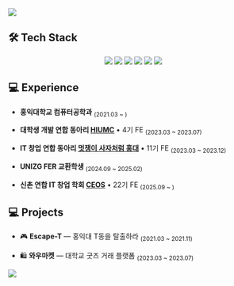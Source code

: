 <img src="https://capsule-render.vercel.app/api?type=waving&color=timeGradient&height=180&section=header&text=It%27s%20me%2C%20Yungee&fontSize=40" />


<h2>🛠 Tech Stack</h2>
<p align="center">
  <img src="https://img.shields.io/badge/React-20232A?style=for-the-badge&logo=react&logoColor=61DAFB"/>
  <img src="https://img.shields.io/badge/Next.js-000?logo=nextdotjs&logoColor=fff&style=for-the-badge"/>
  <img src="https://img.shields.io/badge/TypeScript-007ACC?style=for-the-badge&logo=typescript&logoColor=white"/>
  <img src="https://img.shields.io/badge/JavaScript-F7DF1E?style=for-the-badge&logo=javascript&logoColor=black"/>
  <img src="https://img.shields.io/badge/Flutter-02569B?style=for-the-badge&logo=flutter&logoColor=white"/>
  <img src="https://img.shields.io/badge/Python-3776AB?style=for-the-badge&logo=python&logoColor=white"/>
</p>


<h2>💻 Experience</h2>

- **홍익대학교 컴퓨터공학과** <sub>(2021.03 ~ )</sub>
  
- **대학생 개발 연합 동아리 [HIUMC](https://github.com/HIUMC)** • 4기 FE <sub>(2023.03 ~ 2023.07)</sub>
  
- **IT 창업 연합 동아리 [멋쟁이 사자처럼 홍대](https://www.likelionhongik.com/)** • 11기 FE <sub>(2023.03 ~ 2023.12)</sub>
  
- **UNIZG FER 교환학생** <sub>(2024.09 ~ 2025.02)</sub>
  
- **신촌 연합 IT 창업 학회 [CEOS](https://ceos-sinchon.com/)** • 22기 FE <sub>(2025.09 ~ )</sub>  


<h2>💻 Projects</h2>

- 🎮 **Escape-T** — 홍익대 T동을 탈출하라  <sub>(2021.03 ~ 2021.11)</sub>  

- 🛍 **와우마켓** — 대학교 굿즈 거래 플랫폼  <sub>(2023.03 ~ 2023.07)</sub>  

<img src="https://capsule-render.vercel.app/api?type=waving&color=timeGradient&height=150&section=footer" />
